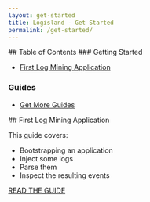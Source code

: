 ```yaml
---
layout: get-started
title: Logisland - Get Started
permalink: /get-started/
---
```


<div class="grid__item width-4-12 hide-mobile toc" markdown="1">
## Table of Contents
### Getting Started

 - [First Log Mining Application]({{site.baseurl}}/guides/getting-started-guide)


### Guides

 - [Get More Guides]({{site.baseurl}}/guides)

</div>
<div class="grid__item width-8-12 width-12-12-m gs-content">
<div class="guide-item" markdown="1">
## First Log Mining Application

This guide covers:
* Bootstrapping an application
* Inject some logs
* Parse them
* Inspect the resulting events

<a href="{{site.baseurl}}/guides/getting-started-guide" class="button-cta secondary">READ THE GUIDE</a>
</div>


</div>

